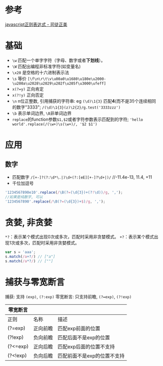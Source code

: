 # 参考
[javascript正则表达式 - 司徒正美](https://www.cnblogs.com/rubylouvre/archive/2010/03/09/1681222.html)

# 基础
- `\w` 匹配一个单字字符（字母、数字或者**下划线**）。
- `\W` 匹配出编程非标准字符(如变量名)
- `\x20` 是空格的十六进制表示法
- `\s` 等价 `[\f\n\r\t\v\u00a0\u1680\u180e\u2000-\u200a\u2028\u2029\u202f\u205f\u3000\ufeff]`
- `x(?=y)` 正向肯定
- `x(?!y)` 正向否定
- `\n` n位正整数, 引用捕获的字符串: eg `(\d)\1{3}` 匹配**4**(而不是3!)个连续相同的数字"3333"; `/(\d)\1{3}(z)\2{2}/g.test('3333zzz')` 
- `\b` 表示单词边界, `\B`非单词边界
- `replace`的function参数`$1,$2`或者字符参数表示匹配到的字符;
`'hello world'.replace(/(\w+)\s(\w+)/, '$2 $1')`

# 应用
## 数字
- 匹配数字
`/[+-]?(?:\d*\.|)\d+(?:[eE][+-]?\d+|)/` //-11.4e-13, 11.4, +11
- 千位加逗号
```js
'1234567890e10'.replace(/\B(?=(\d{3})+(?!\d))/g, ',');
//如果是纯数字, 可以
'1234567890'.replace(/\B(?=(\d{3})+$)/g, ',');
```


# 贪婪, 非贪婪
`*?`：表示某个模式出现0次或多次，匹配时采用非贪婪模式。
`+?`：表示某个模式出现1次或多次，匹配时采用非贪婪模式。
```js
var s = 'aaa';
s.match(/a+?/) // ["a"]
s.match(/a*?/) // [""]


```

# 捕获与零宽断言
捕获: 支持 `(exp)`, `(?:exp)`
零宽断言: 只支持前瞻, `(?=exp)`, `(?!exp)`

| 零宽断言 |          |                             |
|----------|----------|-----------------------------|
| 正则     | 名称     | 描述                        |
| (?=exp)  | 正向前瞻 | 匹配exp前面的位置           |
| (?!exp)  | 负向前瞻 | 匹配后面不是exp的位置       |
| (?<=exp) | 正向后瞻 | 匹配exp后面的位置不支持     |
| (?<!exp) | 负向后瞻 | 匹配前面不是exp的位置不支持 |